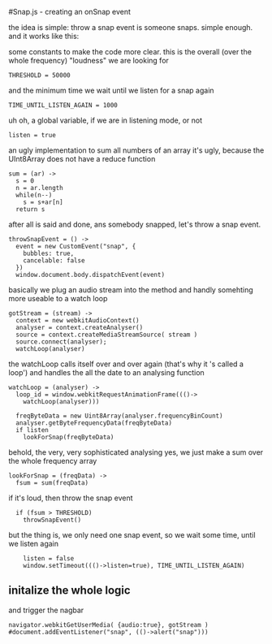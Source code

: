 #Snap.js - creating an onSnap event

the idea is simple: throw a snap event is someone snaps. simple enough. and it works like this:

some constants to make the code more clear.
this is the overall (over the whole frequency) "loudness" we are looking for

    THRESHOLD = 50000

and the minimum time we wait until we listen for a snap again

    TIME_UNTIL_LISTEN_AGAIN = 1000

uh oh, a global variable, if we are in listening mode, or not

    listen = true

an ugly implementation to sum all numbers of an array
it's ugly, because the UInt8Array does not have a reduce function

    sum = (ar) ->
      s = 0
      n = ar.length
      while(n--)
        s = s+ar[n]
      return s

after all is said and done, ans somebody snapped, let's throw a snap event.

    throwSnapEvent = () -> 
      event = new CustomEvent("snap", {
        bubbles: true,
        cancelable: false
      })
      window.document.body.dispatchEvent(event)

basically we plug an audio stream into the method
and handly somehting more useable to a watch loop

    gotStream = (stream) ->
      context = new webkitAudioContext()
      analyser = context.createAnalyser()
      source = context.createMediaStreamSource( stream )
      source.connect(analyser);
      watchLoop(analyser)

the watchLoop calls itself over and over again (that's why it 's called a loop')
and handles the all the date to an analysing function

    watchLoop = (analyser) ->
      loop_id = window.webkitRequestAnimationFrame((()->
        watchLoop(analyser)))

      freqByteData = new Uint8Array(analyser.frequencyBinCount)
      analyser.getByteFrequencyData(freqByteData)
      if listen
        lookForSnap(freqByteData)

behold, the very, very sophisticated analysing
yes, we just make a sum over the whole frequency array

    lookForSnap = (freqData) ->
      fsum = sum(freqData)

if it's loud, then throw the snap event

      if (fsum > THRESHOLD)
        throwSnapEvent()

but the thing is, we only need one snap event, so we wait some time, until we listen again

        listen = false
        window.setTimeout((()->listen=true), TIME_UNTIL_LISTEN_AGAIN)

## initalize the whole logic
and trigger the nagbar

    navigator.webkitGetUserMedia( {audio:true}, gotStream )
    #document.addEventListener("snap", (()->alert("snap")))